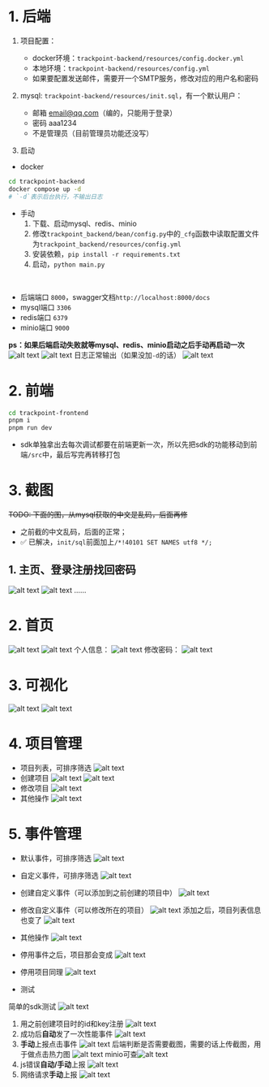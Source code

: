 # 1. 后端

1. 项目配置：
    - docker环境：`trackpoint-backend/resources/config.docker.yml`
    - 本地环境：`trackpoint-backend/resources/config.yml`
    - 如果要配置发送邮件，需要开一个SMTP服务，修改对应的用户名和密码

2. mysql: `trackpoint-backend/resources/init.sql`，有一个默认用户：
    - 邮箱 email@qq.com（编的，只能用于登录）
    - 密码 aaa1234
    - 不是管理员（目前管理员功能还没写）

3. 启动

- docker
```bash
cd trackpoint-backend
docker compose up -d
# `-d`表示后台执行，不输出日志
```

- 手动
    1. 下载、启动mysql、redis、minio
    2. 修改`trackpoint_backend/bean/config.py`中的`_cfg`函数中读取配置文件为`trackpoint_backend/resources/config.yml`
    3. 安装依赖，`pip install -r requirements.txt`
    4. 启动，`python main.py`
<br/>

 - 后端端口 `8000`，swagger文档`http://localhost:8000/docs`
 - mysql端口 `3306`
 - redis端口 `6379`
 - minio端口 `9000`


**ps：如果后端启动失败就等mysql、redis、minio启动之后手动再启动一次**
![alt text](README-image/image-26.png)
![alt text](README-image/image-27.png)
日志正常输出（如果没加`-d`的话）
![alt text](README-image/image-29.png)


# 2. 前端

```bash
cd trackpoint-frontend
pnpm i
pnpm run dev
```

- sdk单独拿出去每次调试都要在前端更新一次，所以先把sdk的功能移动到前端`/src`中，最后写完再转移打包


# 3. 截图

~~TODO: 下面的图，从mysql获取的中文是乱码，后面再修~~  
- 之前截的中文乱码，后面的正常；
- :white_check_mark: 已解决，`init/sql`前面加上`/*!40101 SET NAMES utf8 */;`

## 1. 主页、登录注册找回密码
![alt text](README-image/image.png)
![alt text](README-image/image-1.png)
......

# 2. 首页
![alt text](README-image/image-2.png)
![alt text](README-image/image-30.png)
个人信息：
![alt text](README-image/image-31.png)
修改密码：
![alt text](README-image/image-32.png)

# 3. 可视化
![alt text](README-image/image-3.png)
![alt text](README-image/image-4.png)


# 4. 项目管理

- 项目列表，可排序筛选
![alt text](README-image/image-5.png)
- 创建项目
![alt text](README-image/image-6.png)
![alt text](README-image/image-7.png)
- 修改项目
![alt text](README-image/image-8.png)
- 其他操作
![alt text](README-image/image-9.png)


# 5. 事件管理

- 默认事件，可排序筛选
![alt text](README-image/image-10.png)
- 自定义事件，可排序筛选
![alt text](README-image/image-11.png)
- 创建自定义事件（可以添加到之前创建的项目中）
![alt text](README-image/image-12.png)
- 修改自定义事件（可以修改所在的项目）
![alt text](README-image/image-13.png)
添加之后，项目列表信息也变了
![alt text](README-image/image-15.png)
- 其他操作
![alt text](README-image/image-14.png)
- 停用事件之后，项目那会变成
![alt text](README-image/image-16.png)
- 停用项目同理
![alt text](README-image/image-25.png)

- 测试

简单的sdk测试
![alt text](README-image/image-17.png)
1. 用之前创建项目时的id和key注册
![alt text](README-image/image-18.png)
1. 成功后**自动**发了一次性能事件
![alt text](README-image/image-19.png)
1. **手动**上报点击事件
![alt text](README-image/image-20.png)
后端判断是否需要截图，需要的话上传截图，用于做点击热力图
![alt text](README-image/image-21.png)
minio可查![alt text](README-image/image-22.png)
1. js错误**自动/手动**上报
![alt text](README-image/image-23.png)
1. 网络请求**手动**上报
![alt text](README-image/image-24.png)
